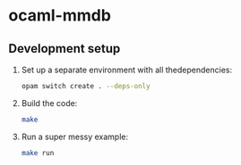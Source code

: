 # ocaml-mmdb

## Development setup

1. Set up a separate environment with all thedependencies:

   ```sh
   opam switch create . --deps-only
   ```

1. Build the code:

   ```sh
   make
   ```

1. Run a super messy example:

   ```sh
   make run
   ```
